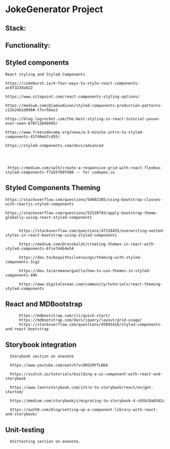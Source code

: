 # JokeGenerator Project



## Stack:





## Functionality:








## Styled components

    React styling and Styled Components

    https://codeburst.io/4-four-ways-to-style-react-components-ac6f323da822

    https://www.sitepoint.com/react-components-styling-options/

    https://medium.com/@jamiedixon/styled-components-production-patterns-c22e24b1d896#.tfxr5bws2

    https://blog.logrocket.com/the-best-styling-in-react-tutorial-youve-ever-seen-676f1284b945/

    https://www.freecodecamp.org/news/a-5-minute-intro-to-styled-components-41f40eb7cd55/
    
    https://styled-components.com/docs/advanced
    
    
    
 
     https://medium.com/swlh/create-a-responsive-grid-with-react-flexbox-styled-components-f7a55f607480 -- for codepen.io
    


## Styled Components Theming 

    https://stackoverflow.com/questions/54002385/using-bootstrap-classes-with-reactjs-styled-components
   
    https://stackoverflow.com/questions/52539793/apply-bootstrap-theme-globally-using-react-styled-components


          https://stackoverflow.com/questions/47318455/overwriting-nested-styles-in-react-bootstrap-using-styled-components

          https://medium.com/@rossbulat/creating-themes-in-react-with-styled-components-6fce744b4e54

          https://dev.to/boywithsilverwings/theming-with-styled-components-3ig2

          https://dev.to/aromanarguello/how-to-use-themes-in-styled-components-49h

          https://www.digitalocean.com/community/tutorials/react-theming-styled-components


 
## React and MDBootstrap     

          https://mdbootstrap.com/cli/quick-start/
          https://mdbootstrap.com/docs/jquery/layout/grid-usage/
          https://stackoverflow.com/questions/45895416/styled-components-and-react-bootstrap




## Storybook integration


      Storybook section on onenote

      https://www.youtube.com/watch?v=5KOiMYfLB6A

      https://scotch.io/tutorials/building-a-ui-component-with-react-and-storybook

      https://www.learnstorybook.com/intro-to-storybook/react/en/get-started/

      https://medium.com/storybookjs/migrating-to-storybook-4-c65b19a03d2c

      https://auth0.com/blog/setting-up-a-component-library-with-react-and-storybook/




## Unit-testing

      Unittesting section on onenote.
      



